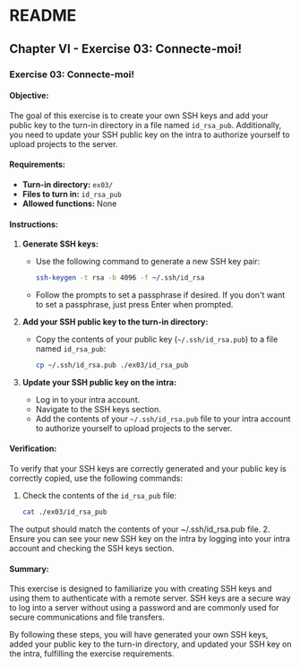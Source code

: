 # README

## Chapter VI - Exercise 03: Connecte-moi!

### Exercise 03: Connecte-moi!

#### Objective:
The goal of this exercise is to create your own SSH keys and add your public key to the turn-in directory in a file named `id_rsa_pub`. Additionally, you need to update your SSH public key on the intra to authorize yourself to upload projects to the server.

#### Requirements:
- **Turn-in directory:** `ex03/`
- **Files to turn in:** `id_rsa_pub`
- **Allowed functions:** None

#### Instructions:
1. **Generate SSH keys:**
   - Use the following command to generate a new SSH key pair:
     ```sh
     ssh-keygen -t rsa -b 4096 -f ~/.ssh/id_rsa
     ```
   - Follow the prompts to set a passphrase if desired. If you don't want to set a passphrase, just press Enter when prompted.

2. **Add your SSH public key to the turn-in directory:**
   - Copy the contents of your public key (`~/.ssh/id_rsa.pub`) to a file named `id_rsa_pub`:
     ```sh
     cp ~/.ssh/id_rsa.pub ./ex03/id_rsa_pub
     ```

3. **Update your SSH public key on the intra:**
   - Log in to your intra account.
   - Navigate to the SSH keys section.
   - Add the contents of your `~/.ssh/id_rsa.pub` file to your intra account to authorize yourself to upload projects to the server.

#### Verification:
To verify that your SSH keys are correctly generated and your public key is correctly copied, use the following commands:
1. Check the contents of the `id_rsa_pub` file:
   ```sh
   cat ./ex03/id_rsa_pub
    ```
The output should match the contents of your ~/.ssh/id_rsa.pub file.
2. Ensure you can see your new SSH key on the intra by logging into your intra account and checking the SSH keys section.

#### Summary:
This exercise is designed to familiarize you with creating SSH keys and using them to authenticate with a remote server. SSH keys are a secure way to log into a server without using a password and are commonly used for secure communications and file transfers.

By following these steps, you will have generated your own SSH keys, added your public key to the turn-in directory, and updated your SSH key on the intra, fulfilling the exercise requirements.